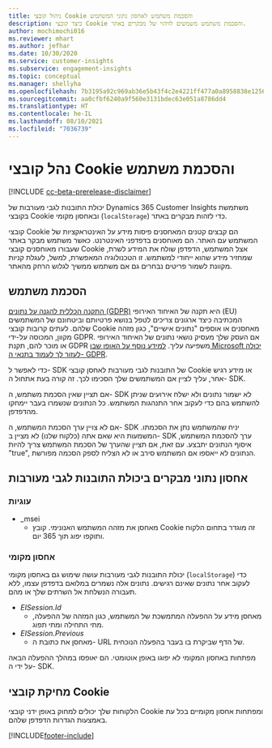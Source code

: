 ```yaml
---
title: ניהול קובצי Cookie והסכמת משתמש לאחסון נתוני המשתמש
description: כיצד קובצי Cookie והסכמת משתמש משמשים לזיהוי של מבקרים באתר.
author: mochimochi016
ms.reviewer: mhart
ms.author: jefhar
ms.date: 10/30/2020
ms.service: customer-insights
ms.subservice: engagement-insights
ms.topic: conceptual
ms.manager: shellyha
ms.openlocfilehash: 7b3195a92c969ab36e5b43f4c2e4221ff477a0a8958838e1256528f58fe13dce
ms.sourcegitcommit: aa0cfbf6240a9f560e3131bdec63e051a8786dd4
ms.translationtype: HT
ms.contentlocale: he-IL
ms.lasthandoff: 08/10/2021
ms.locfileid: "7036739"
---
```

# <a name="manage-cookies-and-user-consent"></a>נהל קובצי Cookie והסכמת משתמש

[!INCLUDE [cc-beta-prerelease-disclaimer](includes/cc-beta-prerelease-disclaimer.md)]

יכולת התובנות לגבי מעורבות של Dynamics 365 Customer Insights משתמשת בקובצי Cookie ובאחסון מקומי (`localStorage`) כדי לזהות מבקרים באתר.

קובצי Cookie הם קבצים קטנים המאחסנים פיסות מידע על האינטראקציות של המשתמש עם האתר. הם מאוחסנים בדפדפני האינטרנט. כאשר משתמש מבקר באתר שעבורו מאוחסנים קובצי Cookie אצל המשתמש, הדפדפן שולח את המידע לשרת, שמחזיר מידע שהוא ייחודי למשתמש. זו הטכנולוגיה המאפשרת, למשל, לעגלת קניות מקוונת לשמור פריטים נבחרים גם אם משתמש ממשיך לגלוש הרחק מהאתר.

## <a name="user-consent"></a>הסכמת משתמש

[התקנה הכללית להגנה על נתונים (GDPR)](/dynamics365/get-started/gdpr/) היא תקנה של האיחוד האירופי (EU) המכתיבה כיצד ארגונים צריכים לטפל בנושא פרטיותם וביטחונם של המשתמשים שלהם. לעתים קרובות קובצי Cookie מאחסנים או אוספים "נתונים אישיים", כגון מזהה מקוון, המכוסה על-ידי GDPR. אם העסק שלך מעסיק נושאי נתונים של האיחוד האירופי או מוכר להם, תקנת GDPR משפיעה עליך. [למידע נוסף על האופן שבו Microsoft יכולה לעזור לך לעמוד בתנאי ה- GDPR](https://www.microsoft.com/trust-center/privacy/gdpr-faqs).

כדי לאפשר ל- SDK של התובנות לגבי מעורבות לאחסן קובצי Cookie או מידע רגיש אחר, עליך לציין אם המשתמשים שלך הסכימו לכך. זה קורה בעת אתחול ה- SDK.

אם תציין שאין הסכמת משתמש, ה- SDK לא ישמור נתונים ולא ישלח אירועים שניתן להשתמש בהם כדי לעקוב אחר התנהגות המשתמש. כל הנתונים שנשמרו בעבר יימחקו מהדפדפן.

אם לא צויין ערך הסכמת המשתמש, ה- SDK יניח שהמשתמש נתן את הסכמתו. המשמעות היא שאם אתה (כלקוח שלנו) לא מציין ב- SDK ערך להסכמת המשתמש, איסוף הנתונים יתבצע. עם זאת, אם תציין שהערך של הסכמת המשתמש צריך להיות "true", הנתונים לא ייאספו אם המשתמש סירב או לא הצליח לספק הסכמה מפורשת.

## <a name="visitor-data-storage-in-engagement-insights-capability"></a>אחסון נתוני מבקרים ביכולת התובנות לגבי מעורבות

### <a name="cookies"></a>עוגיות

- _msei
    - מאחסן את מזהה המשתמש האנונימי. קובץ Cookie זה מוגדר בתחום הלקוח ותוקפו יפוג תוך 365 יום.

### <a name="local-storage"></a>אחסון מקומי

יכולת התובנות לגבי מעורבות עושה שימוש גם באחסון מקומי (`localStorage`) כדי לעקוב אחר נתונים שאינם רגישים. נתונים אלה נשמרים במלואם בדפדפן עצמו, ללא תעבורה הנשלחת אל השרתים שלך או מהם.

- *EISession.Id* 
    - מאחסן מידע על ההפעלה המתמשכת של המשתמש, כגון המזהה של ההפעלה, מתי התחילה ומתי תפוג.
- *EISession.Previous*
    - מאחסן את כתובת ה- URL של הדף שביקרת בו בעבר בהפעלה הנוכחית.
    
מפתחות באחסון המקומי לא יפוגו באופן אוטומטי. הם יאופסו במהלך ההפעלה הבאה על ידי ה- SDK.

## <a name="deleting-cookies"></a>מחיקת קובצי Cookie

הלקוחות שלך יכולים למחוק באופן ידני קובצי Cookie ומפתחות אחסון מקומיים בכל עת באמצעות הגדרות הדפדפן שלהם.


[!INCLUDE[footer-include](../includes/footer-banner.md)]